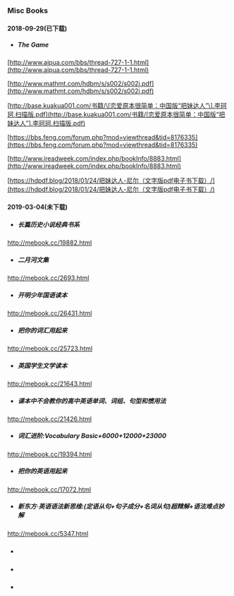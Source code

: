 ### Misc Books

#### 2018-09-29\(已下载\)

* ##### The Game

[http://www.aipua.com/bbs/thread-727-1-1.html](http://www.aipua.com/bbs/thread-727-1-1.html)

[http://www.mathmt.com/hdbm/s/s002/s002j.pdf](http://www.mathmt.com/hdbm/s/s002/s002j.pdf)

[http://base.kuakua001.com/书籍/\[恋爱原本很简单：中国版“把妹达人”\].李珂珂.扫描版.pdf](http://base.kuakua001.com/书籍/[恋爱原本很简单：中国版“把妹达人”].李珂珂.扫描版.pdf)

[https://bbs.feng.com/forum.php?mod=viewthread&tid=8176335](https://bbs.feng.com/forum.php?mod=viewthread&tid=8176335)

[http://www.ireadweek.com/index.php/bookInfo/8883.html](http://www.ireadweek.com/index.php/bookInfo/8883.html)

[https://hdpdf.blog/2018/01/24/把妹达人-尼尔（文字版pdf电子书下载）/](https://hdpdf.blog/2018/01/24/把妹达人-尼尔（文字版pdf电子书下载）/)

#### 2019-03-04\(未下载\)

* ##### 长篇历史小说经典书系

http://mebook.cc/19882.html

* ##### 二月河文集

http://mebook.cc/2693.html

* ##### 开明少年国语读本

http://mebook.cc/26431.html

* ##### 把你的词汇用起来

http://mebook.cc/25723.html

* ##### 英国学生文学读本

http://mebook.cc/21643.html

* ##### 课本中不会教你的高中英语单词、词组、句型和惯用法

http://mebook.cc/21426.html

* ##### 词汇进阶:Vocabulary Basic+6000+12000+23000

http://mebook.cc/19394.html

* ##### 把你的英语用起来

http://mebook.cc/17072.html

* ##### 新东方·英语语法新思维:\(定语从句+句子成分+名词从句\)超精解+语法难点妙解

http://mebook.cc/5347.html

* ##### 
* ##### 
* ##### 

##### 

##### 




